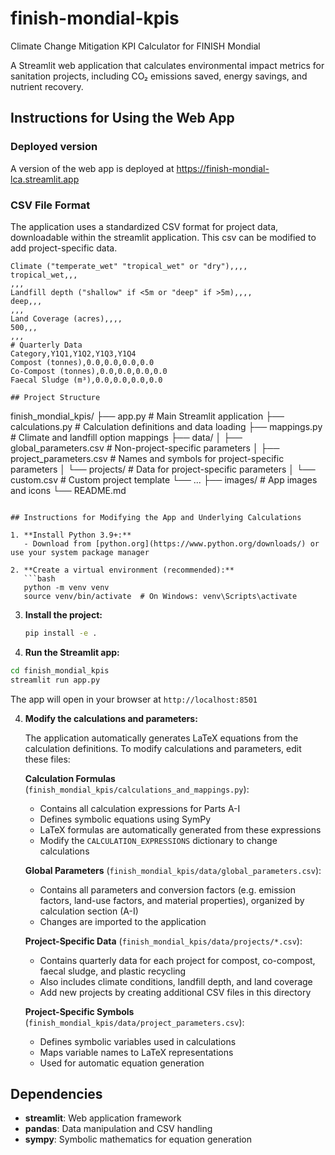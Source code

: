 # finish-mondial-kpis
Climate Change Mitigation KPI Calculator for FINISH Mondial

A Streamlit web application that calculates environmental impact metrics for sanitation projects, including CO₂ emissions saved, energy savings, and nutrient recovery.

## Instructions for Using the Web App

### Deployed version
A version of the web app is deployed at https://finish-mondial-lca.streamlit.app

### CSV File Format
The application uses a standardized CSV format for project data, downloadable within the streamlit application. This csv can be modified to add project-specific data.

```
Climate ("temperate_wet" "tropical_wet" or "dry"),,,,
tropical_wet,,,
,,,
Landfill depth ("shallow" if <5m or "deep" if >5m),,,,
deep,,,
,,,
Land Coverage (acres),,,,
500,,,
,,,
# Quarterly Data
Category,Y1Q1,Y1Q2,Y1Q3,Y1Q4
Compost (tonnes),0.0,0.0,0.0,0.0
Co-Compost (tonnes),0.0,0.0,0.0,0.0
Faecal Sludge (m³),0.0,0.0,0.0,0.0

## Project Structure

```
finish_mondial_kpis/
├── app.py                      # Main Streamlit application
├── calculations.py             # Calculation definitions and data loading
├── mappings.py                 # Climate and landfill option mappings
├── data/
│   ├── global_parameters.csv  # Non-project-specific parameters
│   ├── project_parameters.csv # Names and symbols for project-specific parameters
│   └── projects/              # Data for project-specific parameters
│       └── custom.csv         # Custom project template
        └── ...
├── images/                    # App images and icons
└── README.md
```

## Instructions for Modifying the App and Underlying Calculations

1. **Install Python 3.9+:**
   - Download from [python.org](https://www.python.org/downloads/) or use your system package manager

2. **Create a virtual environment (recommended):**
   ```bash
   python -m venv venv
   source venv/bin/activate  # On Windows: venv\Scripts\activate
   ```

3. **Install the project:**
   ```bash
   pip install -e .
   ```

4. **Run the Streamlit app:**
```bash
cd finish_mondial_kpis
streamlit run app.py
```

The app will open in your browser at `http://localhost:8501`

4. **Modify the calculations and parameters:**

   The application automatically generates LaTeX equations from the calculation definitions. To modify calculations and parameters, edit these files:

   **Calculation Formulas** (`finish_mondial_kpis/calculations_and_mappings.py`):
   - Contains all calculation expressions for Parts A-I
   - Defines symbolic equations using SymPy
   - LaTeX formulas are automatically generated from these expressions
   - Modify the `CALCULATION_EXPRESSIONS` dictionary to change calculations

   **Global Parameters** (`finish_mondial_kpis/data/global_parameters.csv`):
   - Contains all parameters and conversion factors (e.g. emission factors, land-use factors, and material properties), organized by calculation section (A-I)
   - Changes are imported to the application

   **Project-Specific Data** (`finish_mondial_kpis/data/projects/*.csv`):
   - Contains quarterly data for each project for compost, co-compost, faecal sludge, and plastic recycling
   - Also includes climate conditions, landfill depth, and land coverage
   - Add new projects by creating additional CSV files in this directory

   **Project-Specific Symbols** (`finish_mondial_kpis/data/project_parameters.csv`):
   - Defines symbolic variables used in calculations
   - Maps variable names to LaTeX representations
   - Used for automatic equation generation

## Dependencies

- **streamlit**: Web application framework
- **pandas**: Data manipulation and CSV handling
- **sympy**: Symbolic mathematics for equation generation

